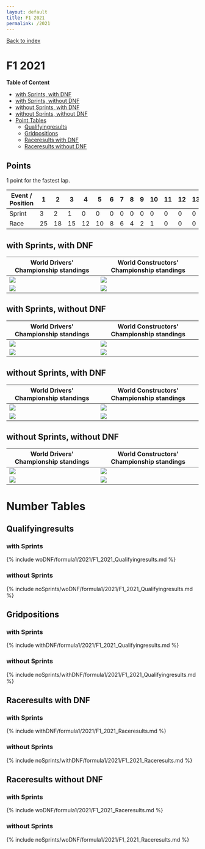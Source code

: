 ```yaml
---
layout: default
title: F1 2021
permalink: /2021
---
```


[Back to index](/F1_2025_Different_Point_Systems/)

# F1 2021

**Table of Content**

- [with Sprints, with DNF](/F1_2025_Different_Point_Systems/2021/#ww)
- [with Sprints, without DNF](/F1_2025_Different_Point_Systems/2021/#wn)
- [without Sprints, with DNF](/F1_2025_Different_Point_Systems/2021/#nw)
- [without Sprints, without DNF](/F1_2025_Different_Point_Systems/2021/#nn)
- [Point Tables](/F1_2025_Different_Point_Systems/2021/#tables)
  - [Qualifyingresults](/F1_2025_Different_Point_Systems/2021/#tq)
  - [Gridpositions](/F1_2025_Different_Point_Systems/2021/#tg)
  - [Raceresults with DNF](/F1_2025_Different_Point_Systems/2021/#tw)
  - [Raceresults without DNF](/F1_2025_Different_Point_Systems/2021/#tn)

## Points

1 point for the fastest lap.

| Event / Position | 1 | 2 | 3 | 4 | 5 | 6 | 7 | 8 | 9 | 10 | 11 | 12 | 13 | 14 | 15 | 16 | 17 | 18 | 19 | 20 |
| - | - | - | - | - | - | - | - | - | - | - | - | - | - | - | - | - | - | - | - | - |
| Sprint | 3 | 2 | 1 | 0 | 0 | 0 | 0 | 0 | 0 | 0 | 0 | 0 | 0 | 0 | 0 | 0 | 0 | 0 | 0 | 0 |
| Race | 25 | 18 | 15 | 12 | 10 | 8 | 6 | 4 | 2 | 1 | 0 | 0 | 0 | 0 | 0 | 0 | 0 | 0 | 0 | 0 |

## <a id="ww"></a> with Sprints, with DNF

| World Drivers' Championship standings | World Constructors' Championship standings |
| - | - |
| ![](/F1_2025_Different_Point_Systems/docs/assets/withDNF/formula1/2021/F1_2021_Qualifyingresults.png) | ![](/F1_2025_Different_Point_Systems/docs/assets/withDNF/formula1/2021/constructors_F1_2021_Qualifyingresults.png) |
| ![](/F1_2025_Different_Point_Systems/docs/assets/withDNF/formula1/2021/F1_2021_Raceresults.png) | ![](/F1_2025_Different_Point_Systems/docs/assets/withDNF/formula1/2021/constructors_F1_2021_Raceresults.png) |

## <a id="wn"></a> with Sprints, without DNF

| World Drivers' Championship standings | World Constructors' Championship standings |
| - | - |
| ![](/F1_2025_Different_Point_Systems/docs/assets/woDNF/formula1/2021/F1_2021_Qualifyingresults.png) | ![](/F1_2025_Different_Point_Systems/docs/assets/woDNF/formula1/2021/constructors_F1_2021_Qualifyingresults.png) |
| ![](/F1_2025_Different_Point_Systems/docs/assets/woDNF/formula1/2021/F1_2021_Raceresults.png) | ![](/F1_2025_Different_Point_Systems/docs/assets/woDNF/formula1/2021/constructors_F1_2021_Raceresults.png) |

## <a id="nw"></a> without Sprints, with DNF

| World Drivers' Championship standings | World Constructors' Championship standings |
| - | - |
| ![](/F1_2025_Different_Point_Systems/docs/assets/noSprints/withDNF/formula1/2021/F1_2021_Qualifyingresults.png) | ![](/F1_2025_Different_Point_Systems/docs/assets/noSprints/withDNF/formula1/2021/constructors_F1_2021_Qualifyingresults.png) |
| ![](/F1_2025_Different_Point_Systems/docs/assets/noSprints/withDNF/formula1/2021/F1_2021_Raceresults.png) | ![](/F1_2025_Different_Point_Systems/docs/assets/noSprints/withDNF/formula1/2021/constructors_F1_2021_Raceresults.png) |

## <a id="nn"></a> without Sprints, without DNF

| World Drivers' Championship standings | World Constructors' Championship standings |
| - | - |
| ![](/F1_2025_Different_Point_Systems/docs/assets/noSprints/woDNF/formula1/2021/F1_2021_Qualifyingresults.png) | ![](/F1_2025_Different_Point_Systems/docs/assets/noSprints/woDNF/formula1/2021/constructors_F1_2021_Qualifyingresults.png) |
| ![](/F1_2025_Different_Point_Systems/docs/assets/noSprints/woDNF/formula1/2021/F1_2021_Raceresults.png) | ![](/F1_2025_Different_Point_Systems/docs/assets/noSprints/woDNF/formula1/2021/constructors_F1_2021_Raceresults.png) |

# <a id="tables"></a> Number Tables

## <a id="tq"></a> Qualifyingresults

### with Sprints

{% include woDNF/formula1/2021/F1_2021_Qualifyingresults.md %}

### without Sprints

{% include noSprints/woDNF/formula1/2021/F1_2021_Qualifyingresults.md %}

## <a id="tg"></a> Gridpositions

### with Sprints

{% include withDNF/formula1/2021/F1_2021_Qualifyingresults.md %}

### without Sprints

{% include noSprints/withDNF/formula1/2021/F1_2021_Qualifyingresults.md %}

## <a id="tw"></a> Raceresults with DNF

### with Sprints

{% include withDNF/formula1/2021/F1_2021_Raceresults.md %}

### without Sprints

{% include noSprints/withDNF/formula1/2021/F1_2021_Raceresults.md %}

## <a id="tn"></a> Raceresults without DNF

### with Sprints

{% include woDNF/formula1/2021/F1_2021_Raceresults.md %}

### without Sprints

{% include noSprints/woDNF/formula1/2021/F1_2021_Raceresults.md %}
